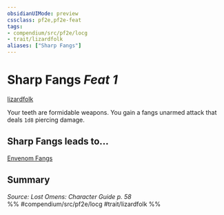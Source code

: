 ```yaml
---
obsidianUIMode: preview
cssclass: pf2e,pf2e-feat
tags:
- compendium/src/pf2e/locg
- trait/lizardfolk
aliases: ["Sharp Fangs"]
---
```

# Sharp Fangs  *Feat 1*  
[lizardfolk](../../rules/traits/lizardfolk-b1.md)  


Your teeth are formidable weapons. You gain a fangs unarmed attack that deals `1d8` piercing damage.

## Sharp Fangs leads to...

[Envenom Fangs](envenom-fangs-locg.md)

## Summary

*Source: Lost Omens: Character Guide p. 58*  
%% #compendium/src/pf2e/locg #trait/lizardfolk %%